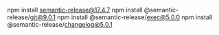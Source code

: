npm install semantic-release@17.4.7
npm install @semantic-release/git@9.0.1
npm install @semantic-release/exec@5.0.0
npm install @semantic-release/changelog@5.0.1
